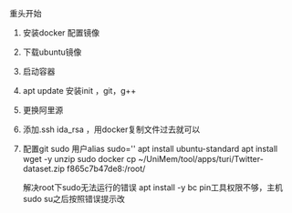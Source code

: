 重头开始

1. 安装docker 配置镜像
2. 下载ubuntu镜像
3. 启动容器
4. apt update  安装init ，git，g++
5. 更换阿里源
6. 添加.ssh ida_rsa ，用docker复制文件过去就可以
7. 配置git
sudo 用户alias sudo=''
apt install ubuntu-standard
   apt install wget -y
   unzip
   sudo docker cp ~/UniMem/tool/apps/turi/Twitter-dataset.zip f865c7b47de8:/root/
   
   解决root下sudo无法运行的错误
   apt install -y bc
   pin工具权限不够，主机sudo su之后按照错误提示改
   